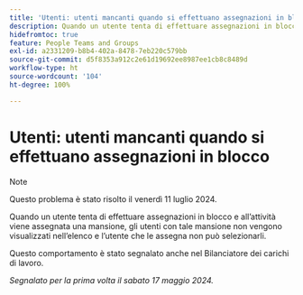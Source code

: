 ```yaml
---
title: 'Utenti: utenti mancanti quando si effettuano assegnazioni in blocco'
description: Quando un utente tenta di effettuare assegnazioni in blocco e all’attività viene assegnata una mansione, gli utenti con tale mansione non vengono visualizzati nell’elenco e l’utente che le assegna non può selezionarli. ”
hidefromtoc: true
feature: People Teams and Groups
exl-id: a2331209-b8b4-402a-8478-7eb220c579bb
source-git-commit: d5f8353a912c2e61d19692ee8987ee1cb8c8489d
workflow-type: ht
source-wordcount: '104'
ht-degree: 100%

---
```


# Utenti: utenti mancanti quando si effettuano assegnazioni in blocco

>[!NOTE]
>
>Questo problema è stato risolto il venerdì 11 luglio 2024.

Quando un utente tenta di effettuare assegnazioni in blocco e all’attività viene assegnata una mansione, gli utenti con tale mansione non vengono visualizzati nell’elenco e l’utente che le assegna non può selezionarli.

Questo comportamento è stato segnalato anche nel Bilanciatore dei carichi di lavoro.

_Segnalato per la prima volta il sabato 17 maggio 2024._

